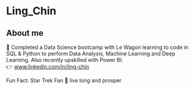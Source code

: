 # Ling_Chin
## About me
:muscle: Completed a Data Science bootcamp with Le Wagon learning to code in SQL & Python to perform Data Analysis, Machine Learning and Deep Learning. Also recently upskilled with Power BI.  
:point_right: www.linkedin.com/in/ling-chin

Fun Fact: Star Trek Fan :vulcan_salute: live long and prosper
